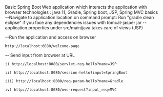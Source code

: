 Basic Spring Boot Web application which interacts the application with browser
technologies : java 11, Gradle, Spring boot, JSP, Spring MVC basics
--Navigate to application location on command prompt:
Run "gradle clean eclipse" if you face any dependencies issues with tomcat-jasper jar
--application.properties under src/main/java takes care of views (JSP)

--Run the application and access on browser 
	
	http://localhost:8080/welcome-page
	
-- Send input from browser at URL
	
	i) http://localhost:8080/servlet-req-hello?name=JSP
	
	ii) http://localhost:8080/session-hello?input=SpringBoot
	
	iii) http://localhost:8080/req-param-hello?name=Gradle
	
	iv) http://localhost:8080/mvc-request?input_req=MVC
	
  
